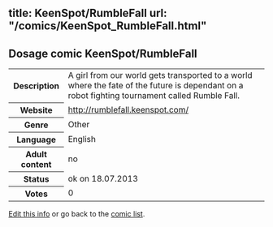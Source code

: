 title: KeenSpot/RumbleFall
url: "/comics/KeenSpot_RumbleFall.html"
---
Dosage comic KeenSpot/RumbleFall
-----------------------------------------

<p id="msg"></p>
<script type="text/javascript">
if (window.location.search === '?edit_info_mail=sent_ok') {
  var elem = document.getElementById("msg");
  elem.innerHTML = 'Edited information sucessfully sent for review, which is usually done daily. Thanks!';
  elem.className = 'ok';
}
</script>
<table class="comicinfo">
<tr>
<th>Description</th><td>A girl from our world gets transported to a world where the fate of the future is dependant on a robot fighting tournament called Rumble Fall.</td>
</tr>
<tr>
<th>Website</th><td><a href="http://rumblefall.keenspot.com/">http://rumblefall.keenspot.com/</a></td>
</tr>
<tr>
<th>Genre</th><td>Other</td>
</tr>
<tr>
<th>Language</th><td>English</td>
</tr>
<tr>
<th>Adult content</th><td>no</td>
</tr>
<tr>
<th>Status</th><td>ok on 18.07.2013</td>
</tr>
<tr>
<th>Votes</th><td>0</td>
</tr>
</table>

[Edit this info](KeenSpot_RumbleFall_edit.html) or go back to the [comic list](../comic-index.html).
